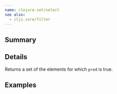 ```yaml
---
name: clojure.set/select
see also:
  - cljs.core/filter
---
```


## Summary

## Details

Returns a set of the elements for which `pred` is true.

## Examples
